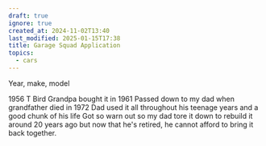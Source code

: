 ```yaml
---
draft: true
ignore: true
created_at: 2024-11-02T13:40
last_modified: 2025-01-15T17:38
title: Garage Squad Application
topics:
  - cars
---
```


Year, make, model


1956 T Bird
Grandpa bought it in 1961
Passed down to my dad when grandfather died in 1972
Dad used it all throughout his teenage years and a good chunk of his life
Got so warn out so my dad tore it down to rebuild it around 20 years ago but now that he's retired, he cannot afford to bring it back together.
